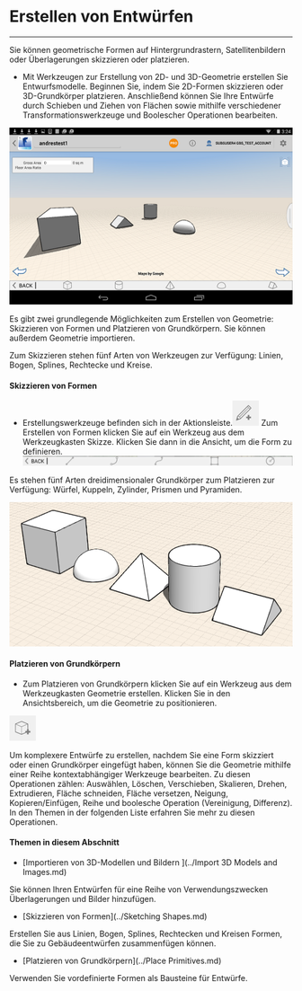 

# Erstellen von Entwürfen

---

Sie können geometrische Formen auf Hintergrundrastern, Satellitenbildern oder Überlagerungen skizzieren oder platzieren.

* Mit Werkzeugen zur Erstellung von 2D- und 3D-Geometrie erstellen Sie Entwurfsmodelle. Beginnen Sie, indem Sie 2D-Formen skizzieren oder 3D-Grundkörper platzieren. Anschließend können Sie Ihre Entwürfe durch Schieben und Ziehen von Flächen sowie mithilfe verschiedener Transformationswerkzeuge und Boolescher Operationen bearbeiten.

![](Images/GUID-9ECE5E21-CE80-4E59-906B-227B82516420-low.png)

Es gibt zwei grundlegende Möglichkeiten zum Erstellen von Geometrie: Skizzieren von Formen und Platzieren von Grundkörpern. Sie können außerdem Geometrie importieren.

Zum Skizzieren stehen fünf Arten von Werkzeugen zur Verfügung: Linien, Bogen, Splines, Rechtecke und Kreise.

#### Skizzieren von Formen

* Erstellungswerkzeuge befinden sich in der Aktionsleiste.![](Images/GUID-2169442F-2209-4360-9D74-5A45A0260914-low.png) Zum Erstellen von Formen klicken Sie auf ein Werkzeug aus dem Werkzeugkasten Skizze. Klicken Sie dann in die Ansicht, um die Form zu definieren.![](Images/GUID-A3EAB6DF-C3B7-4427-96C2-6D8844A568E1-low.png)

Es stehen fünf Arten dreidimensionaler Grundkörper zum Platzieren zur Verfügung: Würfel, Kuppeln, Zylinder, Prismen und Pyramiden.

![](Images/GUID-D7198AD2-9AC0-49EE-B6D7-3A467D0DCF68-low.png)

#### Platzieren von Grundkörpern

* Zum Platzieren von Grundkörpern klicken Sie auf ein Werkzeug aus dem Werkzeugkasten Geometrie erstellen. Klicken Sie in den Ansichtsbereich, um die Geometrie zu positionieren.

![](Images/GUID-9E290793-7F4C-441F-9C70-C6D928173D08-low.png)

Um komplexere Entwürfe zu erstellen, nachdem Sie eine Form skizziert oder einen Grundkörper eingefügt haben, können Sie die Geometrie mithilfe einer Reihe kontextabhängiger Werkzeuge bearbeiten. Zu diesen Operationen zählen: Auswählen, Löschen, Verschieben, Skalieren, Drehen, Extrudieren, Fläche schneiden, Fläche versetzen, Neigung, Kopieren/Einfügen, Reihe und boolesche Operation (Vereinigung, Differenz). In den Themen in der folgenden Liste erfahren Sie mehr zu diesen Operationen.

#### Themen in diesem Abschnitt

* [Importieren von 3D-Modellen und Bildern ](../Import 3D Models and Images.md)

Sie können Ihren Entwürfen für eine Reihe von Verwendungszwecken Überlagerungen und Bilder hinzufügen.

* [Skizzieren von Formen](../Sketching Shapes.md)

Erstellen Sie aus Linien, Bogen, Splines, Rechtecken und Kreisen Formen, die Sie zu Gebäudeentwürfen zusammenfügen können.

* [Platzieren von Grundkörpern](../Place Primitives.md)

Verwenden Sie vordefinierte Formen als Bausteine für Entwürfe.


